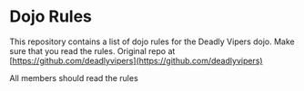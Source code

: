 Dojo Rules
==========

This repository contains a list of dojo rules for the Deadly Vipers dojo. Make sure that you read the rules. Original repo at [https://github.com/deadlyvipers](https://github.com/deadlyvipers)

All members should read the rules

